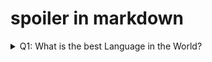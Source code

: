 # spoiler in markdown

<details> 
  <summary>Q1: What is the best Language in the World? </summary>   
   C   
   Java      
   Julia      
   R
</details>
